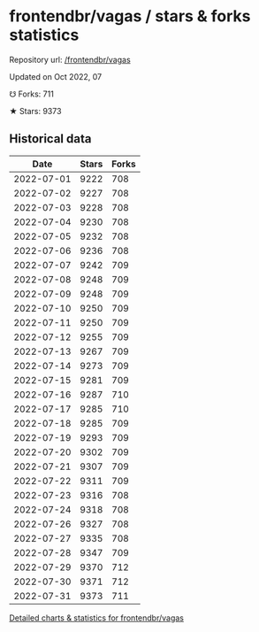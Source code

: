 # frontendbr/vagas / stars & forks statistics

Repository url: [/frontendbr/vagas](https://github.com/frontendbr/vagas)

Updated on Oct 2022, 07

☋ Forks: 711

★ Stars: 9373

## Historical data
| Date | Stars | Forks |
|------|-------|-------|
| 2022-07-01 | 9222 | 708 | 
| 2022-07-02 | 9227 | 708 | 
| 2022-07-03 | 9228 | 708 | 
| 2022-07-04 | 9230 | 708 | 
| 2022-07-05 | 9232 | 708 | 
| 2022-07-06 | 9236 | 708 | 
| 2022-07-07 | 9242 | 709 | 
| 2022-07-08 | 9248 | 709 | 
| 2022-07-09 | 9248 | 709 | 
| 2022-07-10 | 9250 | 709 | 
| 2022-07-11 | 9250 | 709 | 
| 2022-07-12 | 9255 | 709 | 
| 2022-07-13 | 9267 | 709 | 
| 2022-07-14 | 9273 | 709 | 
| 2022-07-15 | 9281 | 709 | 
| 2022-07-16 | 9287 | 710 | 
| 2022-07-17 | 9285 | 710 | 
| 2022-07-18 | 9285 | 709 | 
| 2022-07-19 | 9293 | 709 | 
| 2022-07-20 | 9302 | 709 | 
| 2022-07-21 | 9307 | 709 | 
| 2022-07-22 | 9311 | 709 | 
| 2022-07-23 | 9316 | 708 | 
| 2022-07-24 | 9318 | 708 | 
| 2022-07-26 | 9327 | 708 | 
| 2022-07-27 | 9335 | 708 | 
| 2022-07-28 | 9347 | 709 | 
| 2022-07-29 | 9370 | 712 | 
| 2022-07-30 | 9371 | 712 | 
| 2022-07-31 | 9373 | 711 | 


[Detailed charts & statistics for frontendbr/vagas](https://reviewgithub.com/rep/frontendbr/vagas)
